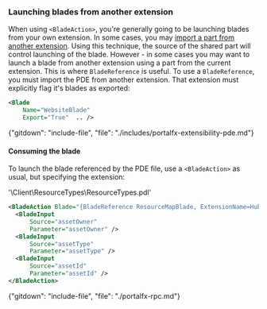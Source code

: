 
### Launching blades from another extension

When using `<BladeAction>`, you're generally going to be launching blades from your own extension.  In some cases, you may [import a part from another extension](portalfx-parts-sharing.md).  Using this technique, the source of the shared part will control launching of the blade.  However - in some cases you may want to launch a blade from another extension using a part from the current extension.  This is where `BladeReference` is useful.  To use a `BladeReference`, you must import the PDE from another extension.  That extension must explicitly flag it's blades as exported:

```xml
<Blade
	Name="WebsiteBlade"
	Export="True"  .. />
```

{"gitdown": "include-file", "file": "./includes/portalfx-extensibility-pde.md"}

#### Consuming the blade

To launch the blade referenced by the PDE file, use a `<BladeAction>` as usual, but specifying the extension:

'\Client\ResourceTypes\ResourceTypes.pdl'

```xml
<BladeAction Blade="{BladeReference ResourceMapBlade, ExtensionName=HubsExtension}">
  <BladeInput
      Source="assetOwner"
      Parameter="assetOwner" />
  <BladeInput
      Source="assetType"
      Parameter="assetType" />
  <BladeInput
      Source="assetId"
      Parameter="assetId" />
</BladeAction>
```

{"gitdown": "include-file", "file": "./portalfx-rpc.md"}
